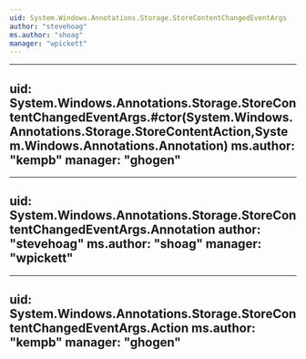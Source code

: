 ```yaml
---
uid: System.Windows.Annotations.Storage.StoreContentChangedEventArgs
author: "stevehoag"
ms.author: "shoag"
manager: "wpickett"
---
```


---
uid: System.Windows.Annotations.Storage.StoreContentChangedEventArgs.#ctor(System.Windows.Annotations.Storage.StoreContentAction,System.Windows.Annotations.Annotation)
ms.author: "kempb"
manager: "ghogen"
---

---
uid: System.Windows.Annotations.Storage.StoreContentChangedEventArgs.Annotation
author: "stevehoag"
ms.author: "shoag"
manager: "wpickett"
---

---
uid: System.Windows.Annotations.Storage.StoreContentChangedEventArgs.Action
ms.author: "kempb"
manager: "ghogen"
---
